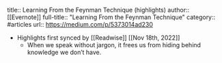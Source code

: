 title:: Learning From the Feynman Technique (highlights)
author:: [[Evernote]]
full-title:: "Learning From the Feynman Technique"
category:: #articles
url:: https://medium.com/p/5373014ad230

- Highlights first synced by [[Readwise]] [[Nov 18th, 2022]]
	- When we speak without jargon, it frees us from hiding behind knowledge we don’t have.